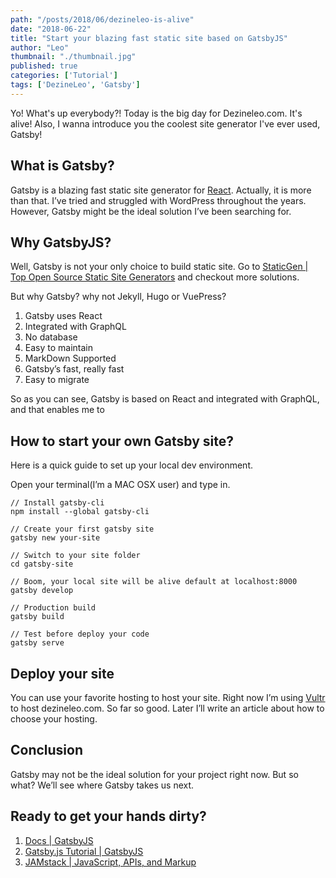 ```yaml
---
path: "/posts/2018/06/dezineleo-is-alive"
date: "2018-06-22"
title: "Start your blazing fast static site based on GatsbyJS"
author: "Leo"
thumbnail: "./thumbnail.jpg"
published: true
categories: ['Tutorial']
tags: ['DezineLeo', 'Gatsby']
---
```


Yo! What's up everybody?! Today is the big day for Dezineleo.com. It's alive! Also, I wanna introduce you the coolest site generator I've ever used, Gatsby!

## What is Gatsby?
Gatsby is a blazing fast static site generator for [React](https://reactjs.com). Actually, it is more than that. I’ve tried and struggled with WordPress throughout the years. However, Gatsby might be the ideal solution I’ve been searching for.

## Why GatsbyJS?
Well, Gatsby is not your only choice to build static site. Go to [StaticGen | Top Open Source Static Site Generators](https://www.staticgen.com/) and checkout more solutions.

But why Gatsby? why not Jekyll, Hugo or VuePress?

1. Gatsby uses React
2. Integrated with GraphQL
3. No database
4. Easy to maintain
5. MarkDown Supported
6. Gatsby’s fast, really fast
7. Easy to migrate

So as you can see, Gatsby is based on React and integrated with GraphQL, and that enables me to 

## How to start your own Gatsby site?
Here is a quick guide to set up your local dev environment.

Open your terminal(I’m a MAC OSX user) and type in.

```
// Install gatsby-cli
npm install --global gatsby-cli

// Create your first gatsby site
gatsby new your-site

// Switch to your site folder
cd gatsby-site

// Boom, your local site will be alive default at localhost:8000
gatsby develop

// Production build
gatsby build

// Test before deploy your code
gatsby serve
```

## Deploy your site
You can use your favorite hosting to host your site. Right now I’m using [Vultr](https://www.vultr.com) to host dezineleo.com. So far so good. Later I’ll write an article about how to choose your hosting.

## Conclusion
Gatsby may not be the ideal solution for your project right now. But so what? We’ll see where Gatsby takes us next. 

## Ready to get your hands dirty?
1. [Docs | GatsbyJS](https://www.gatsbyjs.org/docs/)
2. [Gatsby.js Tutorial | GatsbyJS](https://www.gatsbyjs.org/tutorial/)
3. [JAMstack | JavaScript, APIs, and Markup](https://jamstack.org/)


